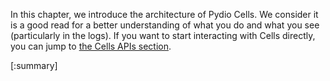 
In this chapter, we introduce the architecture of Pydio Cells. We consider it is a good read for a better understanding of what you do and what you see (particularly in the logs). If you want to start interacting with Cells directly, you can jump to [the Cells APIs section](https://docs.pydio.com/en/docs/developer-guide/rest-api).

[:summary]
